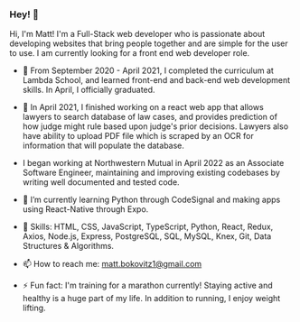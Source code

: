 ### Hey! 👋

Hi, I'm Matt! I'm a Full-Stack web developer who is passionate about developing websites that bring people together and are simple for the user to use. 
I am currently looking for a front end web developer role. 

- 🌱  From September 2020 - April 2021, I completed the curriculum at Lambda School, and learned front-end and back-end web development skills. In April, I officially graduated.

- 🔭  In April 2021, I finished working on a react web app that allows lawyers to search database of law cases, and provides prediction of how judge might rule based upon judge's prior decisions. Lawyers also have ability to upload PDF file which is scraped by an OCR for information that will populate the database. 

- I began working at Northwestern Mutual in April 2022 as an Associate Software Engineer, maintaining and improving existing codebases by writing well documented and tested code.

- 🌱  I’m currently learning Python through CodeSignal and making apps using React-Native through Expo. 

- 🔭  Skills: HTML, CSS, JavaScript, TypeScript, Python, React, Redux, Axios, Node.js, Express, PostgreSQL, SQL, MySQL, Knex, Git, Data Structures & Algorithms.

- 📫  How to reach me: matt.bokovitz1@gmail.com

- ⚡ Fun fact: I'm training for a marathon currently! Staying active and healthy is a huge part of my life. In addition to running, I enjoy weight lifting. 

